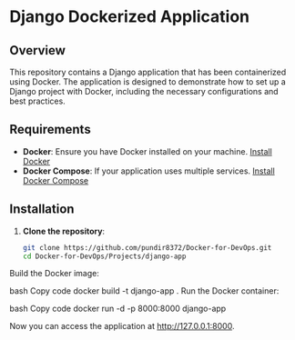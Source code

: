 # Django Dockerized Application

## Overview

This repository contains a Django application that has been containerized using Docker. The application is designed to demonstrate how to set up a Django project with Docker, including the necessary configurations and best practices.

## Requirements

- **Docker**: Ensure you have Docker installed on your machine. [Install Docker](https://docs.docker.com/get-docker/)
- **Docker Compose**: If your application uses multiple services. [Install Docker Compose](https://docs.docker.com/compose/install/)

## Installation

1. **Clone the repository**:
   ```bash
   git clone https://github.com/pundir8372/Docker-for-DevOps.git
   cd Docker-for-DevOps/Projects/django-app
   
Build the Docker image:

bash
Copy code
docker build -t django-app .
Run the Docker container:

bash
Copy code
docker run -d -p 8000:8000 django-app

Now you can access the application at http://127.0.0.1:8000.
